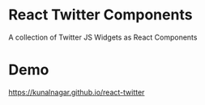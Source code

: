 # React Twitter Components

A collection of Twitter JS Widgets as React Components

# Demo

https://kunalnagar.github.io/react-twitter
